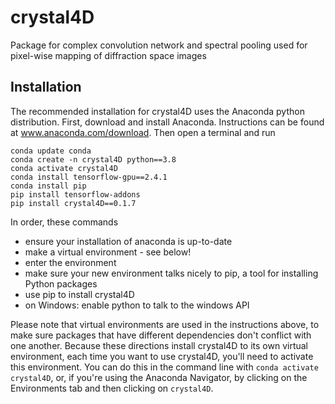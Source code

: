 # crystal4D

Package for complex convolution network and spectral pooling used for pixel-wise mapping of diffraction space images

## Installation

The recommended installation for crystal4D uses the Anaconda python distribution.
First, download and install Anaconda. Instructions can be found at www.anaconda.com/download.
Then open a terminal and run

```
conda update conda
conda create -n crystal4D python==3.8
conda activate crystal4D
conda install tensorflow-gpu==2.4.1
conda install pip
pip install tensorflow-addons
pip install crystal4D==0.1.7
```

In order, these commands
- ensure your installation of anaconda is up-to-date
- make a virtual environment - see below!
- enter the environment
- make sure your new environment talks nicely to pip, a tool for installing Python packages
- use pip to install crystal4D
- on Windows: enable python to talk to the windows API

Please note that virtual environments are used in the instructions above, to make sure packages that have different dependencies don't conflict with one another.
Because these directions install crystal4D to its own virtual environment, each time you want to use crystal4D, you'll need to activate this environment.
You can do this in the command line with `conda activate crystal4D`, or, if you're using the Anaconda Navigator, by clicking on the Environments tab and then clicking on `crystal4D`.
